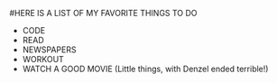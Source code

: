 #HERE IS A LIST OF MY FAVORITE THINGS TO DO
* CODE
* READ
* NEWSPAPERS
* WORKOUT
* WATCH A GOOD MOVIE (Little things, with Denzel ended terrible!)
